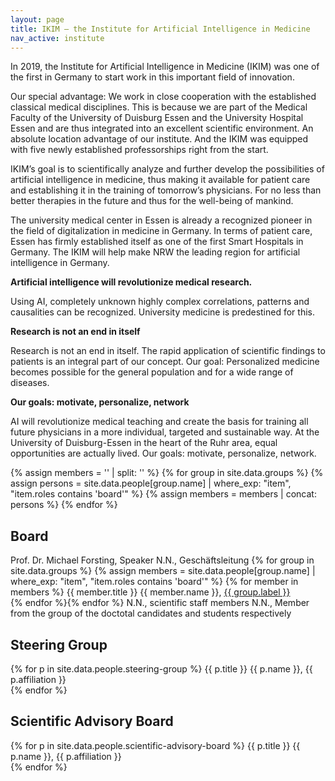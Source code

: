 ```yaml
---
layout: page
title: IKIM – the Institute for Artificial Intelligence in Medicine
nav_active: institute
---
```

In 2019, the Institute for Artificial Intelligence in Medicine (IKIM) was one of the first in Germany to start work in this important field of innovation.
 
Our special advantage: We work in close cooperation with the established classical medical disciplines. This is because we are part of the Medical Faculty of the University of Duisburg Essen and the University Hospital Essen and are thus integrated into an excellent scientific environment. An absolute location advantage of our institute. And the IKIM was equipped with five newly established professorships right from the start.

IKIM’s goal is to scientifically analyze and further develop the possibilities of artificial intelligence in medicine, thus making it available for patient care and establishing it in the training of tomorrow’s physicians. For no less than better therapies in the future and thus for the well-being of mankind.

The university medical center in Essen is already a recognized pioneer in the field of digitalization in medicine in Germany. In terms of patient care, Essen has firmly established itself as one of the first Smart Hospitals in Germany. The IKIM will help make NRW the leading region for artificial intelligence in Germany.

__Artificial intelligence will revolutionize medical research.__
  

Using AI, completely unknown highly complex correlations, patterns and causalities can be recognized. University medicine is predestined for this.


__Research is not an end in itself__
 
Research is not an end in itself. The rapid application of scientific findings to patients is an integral part of our concept. Our goal: Personalized medicine becomes possible for the general population and for a wide range of diseases.

__Our goals: motivate, personalize, network__
  
AI will revolutionize medical teaching and create the basis for training all future physicians in a more individual, targeted and sustainable way. At the University of Duisburg-Essen in the heart of the Ruhr area, equal opportunities are actually lived. Our goals: motivate, personalize, network.


{% assign members = '' | split: '' %}
{% for group in site.data.groups %}
    {% assign persons = site.data.people[group.name] | where_exp: "item", "item.roles contains 'board'" %}
    {% assign members = members | concat: persons %}
{% endfor %}

<h2 class="small-bottom-margin">Board</h2>
Prof. Dr. Michael Forsting, Speaker  
N.N., Geschäftsleitung  
{% for group in site.data.groups %} {% assign members = site.data.people[group.name] | where_exp: "item", "item.roles contains 'board'" %} {% for member in members %} {{ member.title }} {{ member.name }}, <a href="{{ '/groups/' | append: group.name | relative_url }}"> {{ group.label }}</a><br />{% endfor %}{% endfor %} N.N., scientific staff members  
N.N., Member from the group of the doctotal candidates and students respectively

<h2 class="small-bottom-margin">Steering Group</h2>
{% for p in site.data.people.steering-group %} {{ p.title }} {{ p.name }}, {{ p.affiliation }} <br /> {% endfor %}

<h2 class="small-bottom-margin">Scientific Advisory Board</h2>
{% for p in site.data.people.scientific-advisory-board %} {{ p.title }} {{ p.name }}, {{ p.affiliation }} <br /> {% endfor %}